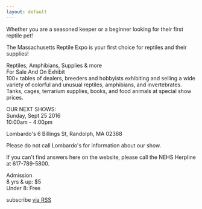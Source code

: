 ```yaml
---
layout: default
---
```


Whether you are a seasoned keeper or a beginner looking for their first reptile pet!

The Massachusetts Reptile Expo is your first choice for reptiles and their supplies!

 
Reptiles, Amphibians, Supplies & more  
For Sale And On Exhibit  
100+ tables of dealers, breeders and hobbyists exhibiting and selling a wide variety of colorful and unusual reptiles, amphibians, and invertebrates. Tanks, cages, terrarium supplies, books, and food animals at special show prices.

 
OUR NEXT SHOWS:  
Sunday, Sept 25 2016  
10:00am - 4:00pm  

Lombardo's
6 Billings St, Randolph, MA 02368

Please do not call Lombardo's for information about our show. 

If you can't find answers here on the website, please call the NEHS Herpline at 617-789-5800.

Admission  
8 yrs & up:   $5  
Under 8:     Free  

  <p class="rss-subscribe">subscribe <a href="{{ "/feed.xml" | prepend: site.baseurl }}">via RSS</a></p>
